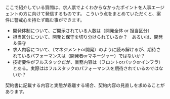 ここで紹介している質問は、求人票でよくわからなかったポイントを人事エージェントの方に向けて発信するものです。
こういう点をまとめていただくと、案件に警戒心を持たず臨む事ができます。

- 開発体制について、ご開示されている人数は（開発全体 or 担当区分）
- 担当区分について、開発と保守を切り分けられているか？　あるいは、開発＆保守
- 求人内容について、（マネジメントor開発）のように読み解けるが、期待されているパフォーマンスは（開発者orマネージャー）ではないか？
- 技術要件がフルスタックだが、業務内容は（フロントorバックorインフラ）とある。実際ははフルスタックのパフォーマンスを期待されているのではないか？

契約書に記載する内容と実態が乖離する場合、契約内容の見直しを求めることがあります。
